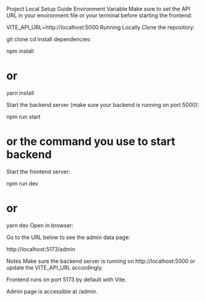 Project Local Setup Guide
Environment Variable
Make sure to set the API URL in your environment file or your terminal before starting the frontend:

VITE_API_URL=http://localhost:5000
Running Locally
Clone the repository:

git clone <your-repo-url>
cd <your-repo-folder>
Install dependencies:

npm install
# or
yarn install

Start the backend server (make sure your backend is running on port 5000):

npm run start
# or the command you use to start backend
Start the frontend server:

npm run dev
# or
yarn dev
Open in browser:

Go to the URL below to see the admin data page:

http://localhost:5173/admin

Notes
Make sure the backend server is running on http://localhost:5000 or update the VITE_API_URL accordingly.

Frontend runs on port 5173 by default with Vite.

Admin page is accessible at /admin.
